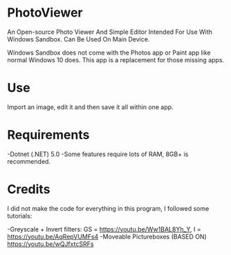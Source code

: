 # PhotoViewer
An Open-source Photo Viewer And Simple Editor Intended For Use With Windows Sandbox. Can Be Used On Main Device.

Windows Sandbox does not come with the Photos app or Paint app like normal Windows 10 does. This app is a replacement for those missing apps.

# Use
Import an image, edit it and then save it all within one app.

# Requirements
-Dotnet (.NET) 5.0
-Some features require lots of RAM, 8GB+ is recommended.

# Credits
I did not make the code for everything in this program, I followed some tutorials:

-Greyscale + Invert filters: GS = https://youtu.be/Ww1BAL8Yh_Y, I = https://youtu.be/AqRepVUMFs4
-Moveable Pictureboxes (BASED ON) https://youtu.be/wQJfxtcSRFs
